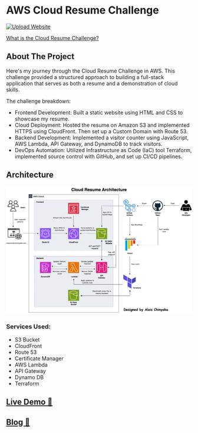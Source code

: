 # AWS Cloud Resume Challenge
[![Upload Website](https://github.com/thabziey/aws-cloud-resume-challenge/actions/workflows/frontend-cicd.yml/badge.svg)](https://github.com/thabziey/aws-cloud-resume-challenge/actions/workflows/frontend-cicd.yml)

[What is the Cloud Resume Challenge?](https://cloudresumechallenge.dev/docs/the-challenge/aws/)


## About The Project
Here's my journey through the Cloud Resume Challenge in AWS. This challenge provided a structured approach to building a full-stack application that serves as both a resume and a demonstration of cloud skills. 

The challenge breakdown:
- Frontend Development: Built a static website using HTML and CSS to showcase my resume.
- Cloud Deployment: Hosted the resume on Amazon S3 and implemented HTTPS using CloudFront. Then set up a Custom Domain with Route 53.
- Backend Development: Implemented a visitor counter using JavaScript, AWS Lambda, API Gateway, and DynamoDB to track visitors.
- DevOps Automation: Utilized Infrastructure as Code (IaC) tool Terraform, implemented source control with GitHub, and set up CI/CD pipelines.

## Architecture

![Architecture Diagram](/img/aws-architecture.jpg)


### Services Used:
* S3 Bucket
* CloudFront
* Route 53
* Certificate Manager
* AWS Lambda
* API Gateway
* Dynamo DB
* Terraform

## [Live Demo 🔗](https://www.aloischinyoka.com/)

## [Blog 📝](https://www.blog.aloischinyoka.com)